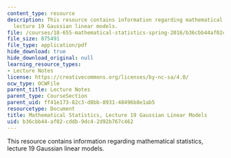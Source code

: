 ```yaml
---
content_type: resource
description: This resource contains information regarding mathematical statistics,
  lecture 19 Gaussian linear models.
file: /courses/18-655-mathematical-statistics-spring-2016/b36cbb44af02cddb9dc42d92b767c462_MIT18_655S16_LecNote19.pdf
file_size: 875491
file_type: application/pdf
hide_download: true
hide_download_original: null
learning_resource_types:
- Lecture Notes
license: https://creativecommons.org/licenses/by-nc-sa/4.0/
ocw_type: OCWFile
parent_title: Lecture Notes
parent_type: CourseSection
parent_uid: ff41e173-82c3-d8bb-8931-48496b8e1ab5
resourcetype: Document
title: Mathematical Statistics, Lecture 19 Gaussian Linear Models
uid: b36cbb44-af02-cddb-9dc4-2d92b767c462
---
```

This resource contains information regarding mathematical statistics, lecture 19 Gaussian linear models.